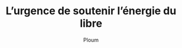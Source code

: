 ---
layout: post
title: "L’urgence de soutenir l’énergie du libre"
link: https://ploum.net/2024-12-18-april.html
author: "Ploum"
published_date: "18/12/2024"
description: ""
language: "fr"
categories: "Liens"
tags: "open-source"
og-tags: "open-source"
permalink: /:categories/:year/:month/:day/:title/
---